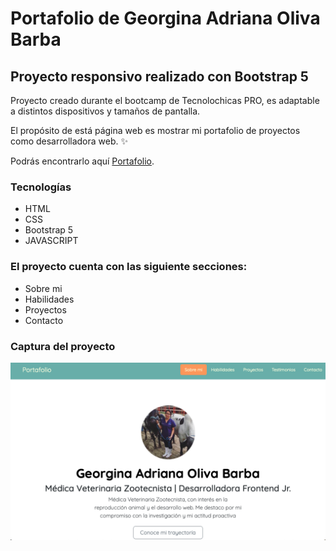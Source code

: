 # Portafolio de Georgina Adriana Oliva Barba 
## Proyecto responsivo realizado con Bootstrap 5

Proyecto creado durante el bootcamp de Tecnolochicas PRO, es adaptable a distintos dispositivos y tamaños de pantalla.

El propósito de está página web es mostrar mi portafolio de proyectos como desarrolladora web. ✨ 

Podrás encontrarlo aquí [Portafolio](https://adrianaolivabarba.github.io).

### Tecnologías

* HTML
* CSS
* Bootstrap 5
* JAVASCRIPT

### El proyecto cuenta con las siguiente secciones:

* Sobre mi
* Habilidades
* Proyectos
* Contacto

### Captura del proyecto
![Captura del proyecto](/assets/ssportafolio.png)